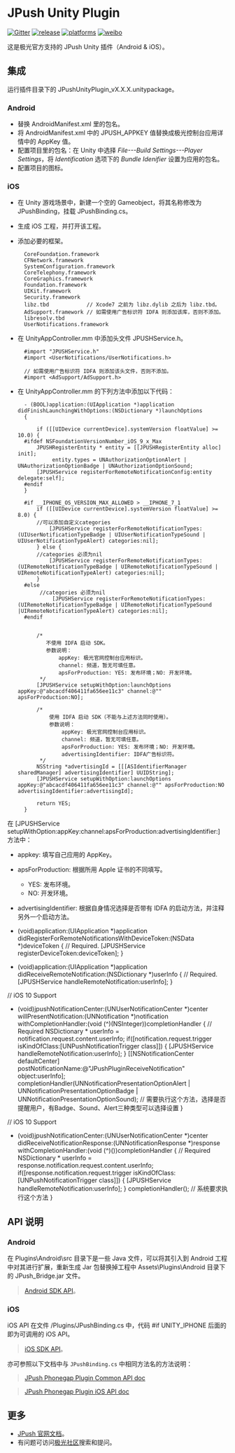 # JPush Unity Plugin

[![Gitter](https://badges.gitter.im/Join%20Chat.svg)](https://gitter.im/jpush/jpush-unity3d-plugin)
[![release](https://img.shields.io/badge/release-3.0.3-blue.svg)](https://github.com/jpush/jpush-unity3d-plugin/releases)
[![platforms](https://img.shields.io/badge/platforms-iOS%7CAndroid-lightgrey.svg)](https://github.com/jpush/jpush-unity3d-plugin)
[![weibo](https://img.shields.io/badge/weibo-JPush-blue.svg)](http://weibo.com/jpush?refer_flag=1001030101_&is_all=1)

这是极光官方支持的 JPush Unity 插件（Android &amp; iOS）。

## 集成
运行插件目录下的 JPushUnityPlugin_vX.X.X.unitypackage。

### Android
- 替换 AndroidManifest.xml 里的包名。
- 将 AndroidManifest.xml 中的 JPUSH_APPKEY 值替换成极光控制台应用详情中的 AppKey 值。
- 配置项目里的包名：在 Unity 中选择 *File---Build Settings---Player Settings*，将 *Identification* 选项下的 *Bundle Idenifier* 设置为应用的包名。
- 配置项目的图标。

### iOS
- 在 Unity 游戏场景中，新建一个空的 Gameobject，将其名称修改为 JPushBinding，挂载 JPushBinding.cs。
- 生成 iOS 工程，并打开该工程。
- 添加必要的框架。

        CoreFoundation.framework
        CFNetwork.framework
        SystemConfiguration.framework
        CoreTelephony.framework
        CoreGraphics.framework
        Foundation.framework
        UIKit.framework
        Security.framework
        libz.tbd            // Xcode7 之前为 libz.dylib 之后为 libz.tbd。
        AdSupport.framework // 如需使用广告标识符 IDFA 则添加该库，否则不添加。
        libresolv.tbd
        UserNotifications.framework

- 在 UnityAppController.mm 中添加头文件 JPUSHService.h。

        #import "JPUSHService.h"
        #import <UserNotifications/UserNotifications.h>

        // 如需使用广告标识符 IDFA 则添加该头文件，否则不添加。
        #import <AdSupport/AdSupport.h>

- 在 UnityAppController.mm 的下列方法中添加以下代码：

        - (BOOL)application:(UIApplication *)application didFinishLaunchingWithOptions:(NSDictionary *)launchOptions
        {

        	if ([[UIDevice currentDevice].systemVersion floatValue] >= 10.0) {
        #ifdef NSFoundationVersionNumber_iOS_9_x_Max
            JPUSHRegisterEntity * entity = [[JPUSHRegisterEntity alloc] init];
        	     entity.types = UNAuthorizationOptionAlert | UNAuthorizationOptionBadge | UNAuthorizationOptionSound;
            [JPUSHService registerForRemoteNotificationConfig:entity delegate:self];
        #endif
        }

        #if __IPHONE_OS_VERSION_MAX_ALLOWED > __IPHONE_7_1
            if ([[UIDevice currentDevice].systemVersion floatValue] >= 8.0) {
       	 	//可以添加自定义categories
    			[JPUSHService registerForRemoteNotificationTypes:(UIUserNotificationTypeBadge | UIUserNotificationTypeSound | UIUserNotificationTypeAlert) categories:nil];
    	    } else {
    	    //categories 必须为nil
    			[JPUSHService registerForRemoteNotificationTypes:(UIRemoteNotificationTypeBadge | UIRemoteNotificationTypeSound |  UIRemoteNotificationTypeAlert) categories:nil];
    	    }
    	#else
      	 	 //categories 必须为nil
    			 [JPUSHService registerForRemoteNotificationTypes:(UIRemoteNotificationTypeBadge | UIRemoteNotificationTypeSound |UIRemoteNotificationTypeAlert) categories:nil];
    	#endif


        	/*
               不使用 IDFA 启动 SDK。
               参数说明：
                   appKey: 极光官网控制台应用标识。
                   channel: 频道，暂无可填任意。
                   apsForProduction: YES: 发布环境；NO: 开发环境。
             */
            [JPUSHService setupWithOption:launchOptions appKey:@"abcacdf406411fa656ee11c3" channel:@"" apsForProduction:NO];

            /*
                使用 IDFA 启动 SDK（不能与上述方法同时使用）。
                参数说明：
                    appKey: 极光官网控制台应用标识。
                    channel: 频道，暂无可填任意。
                    apsForProduction: YES: 发布环境；NO: 开发环境。
                    advertisingIdentifier: IDFA广告标识符。
             */
            NSString *advertisingId = [[[ASIdentifierManager sharedManager] advertisingIdentifier] UUIDString];
            [JPUSHService setupWithOption:launchOptions appKey:@"abcacdf406411fa656ee11c3" channel:@"" apsForProduction:NO advertisingIdentifier:advertisingId];

        	return YES;
        }

在 [JPUSHService setupWithOption:appKey:channel:apsForProduction:advertisingIdentifier:] 方法中：
- appkey: 填写自己应用的 AppKey。
- apsForProduction: 根据所用 Apple 证书的不同填写。
    - YES: 发布环境。
    - NO: 开发环境。
- advertisingIdentifier: 根据自身情况选择是否带有 IDFA 的启动方法，并注释另外一个启动方法。

 - (void)application:(UIApplication *)application 	didRegisterForRemoteNotificationsWithDeviceToken:(NSData *)deviceToken {
  // Required.
  [JPUSHService registerDeviceToken:deviceToken];
  }

  - (void)application:(UIApplication *)application didReceiveRemoteNotification:(NSDictionary *)userInfo {
    // Required.
    [JPUSHService handleRemoteNotification:userInfo];
    }

 // iOS 10 Support
 - (void)jpushNotificationCenter:(UNUserNotificationCenter *)center willPresentNotification:(UNNotification *)notification withCompletionHandler:(void (^)(NSInteger))completionHandler {
      // Required
     NSDictionary * userInfo = notification.request.content.userInfo;
  		 if([notification.request.trigger isKindOfClass:[UNPushNotificationTrigger class]]) {
      		 [JPUSHService handleRemoteNotification:userInfo];
   	}
     [[NSNotificationCenter defaultCenter] postNotificationName:@"JPushPluginReceiveNotification" object:userInfo];
   	completionHandler(UNNotificationPresentationOptionAlert | UNNotificationPresentationOptionBadge | UNNotificationPresentationOptionSound); // 需要执行这个方法，选择是否提醒用户，有Badge、Sound、Alert三种类型可以选择设置
 }

 // iOS 10 Support
 - (void)jpushNotificationCenter:(UNUserNotificationCenter *)center didReceiveNotificationResponse:(UNNotificationResponse *)response withCompletionHandler:(void (^)())completionHandler {
      // Required
     NSDictionary * userInfo = response.notification.request.content.userInfo;
  		 if([response.notification.request.trigger isKindOfClass:[UNPushNotificationTrigger class]]) {
      	 [JPUSHService handleRemoteNotification:userInfo];
     }
  		 completionHandler();  // 系统要求执行这个方法
 }

## API 说明
### Android
在 Plugins\Android\src 目录下是一些 Java 文件，可以将其引入到 Android 工程中对其进行扩展，重新生成 Jar 包替换掉工程中 Assets\Plugins\Android 目录下的 JPush_Bridge.jar 文件。

> [Android SDK API](/Doc/AndroidAPI.md)。

### iOS
iOS API 在文件 /Plugins/JPushBinding.cs 中，代码 #if UNITY_IPHONE 后面的即为可调用的 iOS API。

> [iOS SDK API](http://docs.jpush.io/client/ios_api/)。

亦可参照以下文档中与 `JPushBinding.cs` 中相同方法名的方法说明：

> [JPush Phonegap Plugin Common API doc](https://github.com/jpush/jpush-phonegap-plugin/blob/master/doc/Common_detail_api.md)

> [JPush Phonegap Plugin iOS API doc](https://github.com/jpush/jpush-phonegap-plugin/blob/master/doc/iOS_API.md)



## 更多
- [JPush 官网文档](http://docs.jiguang.cn/guideline/jmessage_guide/)。
- 有问题可访问[极光社区](http://community.jpush.cn/)搜索和提问。
